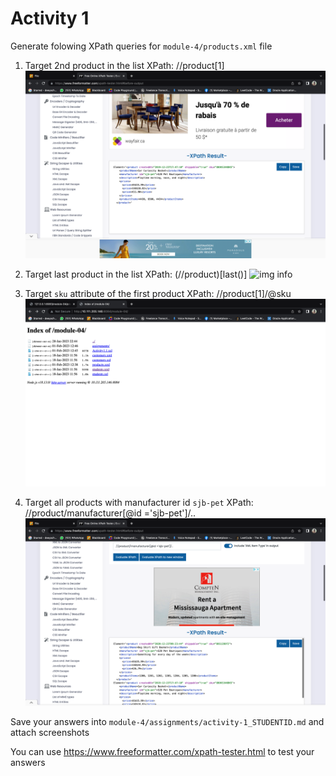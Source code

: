 # Activity 1

Generate folowing XPath queries for `module-4/products.xml` file

1. Target 2nd product in the list
XPath: //product[1]
![img info](XML_Activity1_Question1.png)

2. Target last product in the list
XPath: (//product)[last()]
![img info](XML_Activity2_Question2.png)

3. Target `sku` attribute of the first product
XPath: //product[1]/@sku
![img info](XML_Activity2_Question3.png)

4. Target all products with manufacturer id `sjb-pet`
XPath: //product/manufacturer[@id ='sjb-pet']/..
![img info](XML_Activity1_Question4.png)

Save your answers into `module-4/assignments/activity-1_STUDENTID.md` and attach screenshots

You can use <https://www.freeformatter.com/xpath-tester.html> to test your answers